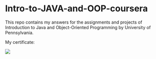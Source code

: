 # Intro-to-JAVA-and-OOP-coursera
<p>
  This repo contains my answers for the assignments and projects of Introduction to Java and Object-Oriented Programming
by University of Pennsylvania. </p>
<p>
  My certificate: <a href="https://www.coursera.org/account/accomplishments/verify/JL9D4DZ87WCV">
  <p>
    <img src="https://user-images.githubusercontent.com/82451914/152289800-31f0d3fc-67da-47e5-a924-d2e020cae274.png"/>
